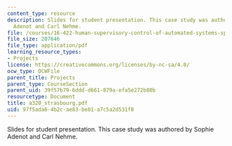 ```yaml
---
content_type: resource
description: Slides for student presentation. This case study was authored by Sophie
  Adenot and Carl Nehme.
file: /courses/16-422-human-supervisory-control-of-automated-systems-spring-2004/97f5ada64b2cae83be01a7c5a2d531f8_a320_strasbourg.pdf
file_size: 207646
file_type: application/pdf
learning_resource_types:
- Projects
license: https://creativecommons.org/licenses/by-nc-sa/4.0/
ocw_type: OCWFile
parent_title: Projects
parent_type: CourseSection
parent_uid: 39f57b79-6ddd-d661-879a-efa5e272b80b
resourcetype: Document
title: a320_strasbourg.pdf
uid: 97f5ada6-4b2c-ae83-be01-a7c5a2d531f8
---
```

Slides for student presentation. This case study was authored by Sophie Adenot and Carl Nehme.